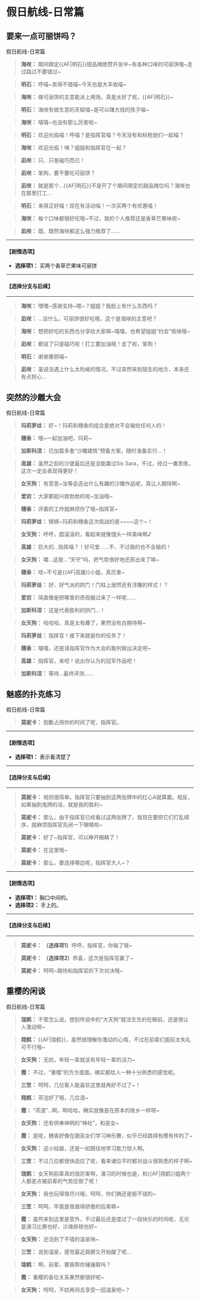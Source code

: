 # 假日航线-日常篇

## 要来一点可丽饼吗？

假日航线-日常篇

> **海咲：**
> 期间限定{{AF|明石}}甜品摊绝赞开张中~有各种口味的可丽饼哦~走过路过不要错过~

> **明石：**
> 呼喵~卖得不错喵~今天也是大丰收喵~

> **海咲：**
> 做可丽饼的主意能派上用场，真是太好了呢，{{AF|明石}}~

> **明石：**
> 海咲有做生意的天赋喵~是可以赚大钱的孩子喵~

> **海咲：**
> 嘻嘻~也没有那么厉害啦~

> **明石：**
> 欢迎光临喵！呼喵？是指挥官喵？今天没有和标枪她们一起喵？

> **海咲：**
> 欢迎光临！咦？姐姐和指挥官在一起？

> **凪咲：**
> 只、只是碰巧而已！

> **凪咲：**
> 笨狗，要不要吃可丽饼？

> **凪咲：**
> 就是那个…{{AF|明石}}不是开了个期间限定的甜品摊位吗？海咲也在那里打工…

> **明石：**
> 来得正好喵！现在有活动喵！一次买两个有优惠喵！

> **海咲：**
> 每个口味都很好吃哦~不过，我的个人推荐还是香草芒果味呢~

> **凪咲：**
> 既、既然海咲都这么强力推荐了……

---
#### **【剧情选项】**
*   **选择项1：** 买两个香草芒果味可丽饼

---
#### **【选择分支与后续】**
---

> **海咲：**
> 嘿嘿~感谢支持~嗯~？姐姐？我脸上有什么东西吗？

> **凪咲：**
> …没什么，可丽饼很好吃哦，这个是海咲的主意吧？

> **海咲：**
> 想把好吃的东西也分享给大家嘛~嘻嘻，也希望姐姐“约会”愉快哦~

> **凪咲：**
> 都说了只是碰巧啦！打工要加油哦！走了啦，笨狗！

> **明石：**
> 谢谢惠顾喵~

> **凪咲：**
> 虽说没遇上什么太险峻的情况，不过突然来到陌生的地方，本来还有点担心…

## 突然的沙雕大会

假日航线-日常篇

> **玛莉萝丝：**
> 好~！玛莉和穗香的组合是绝对不会输给任何人的！

> **穗香：**
> 哦~一起加油吧，玛莉~

> **加斯科涅：**
> 已加载多套“沙雕建筑”预备方案，随时准备实行…！

> **高雄：**
> 虽然之前的沙堡最后还是没能赢过Sis Sara，不过，经过一番苦练，这次一定会表现得更好！

> **女天狗：**
> 有意思~汝等会造出什么有趣的沙雕作品呢，真让人期待啊~

> **爱宕：**
> 大家都挺兴致勃勃的呢~加油哦~

> **穗香：**
> 评委的工作就麻烦你了哦~指挥官~

> **玛莉萝丝：**
> 锵锵~玛莉和穗香这次挑战的是<nowiki>~~~~</nowiki>这个~！

> **女天狗：**
> 呼呼，圆滚滚的，看起来就像馒头一样美味啊♪

> **高雄：**
> 巨大的…指挥喵？！好可爱……不、不过我的也不会输的！

> **女天狗：**
> 嚯…这是…“天守”吗，把气势很好地还原出来了嘛~

> **穗香：**
> 哇~不亏是{{AF|高雄}}小姐，真厉害~

> **玛莉萝丝：**
> 好、好气派的拱门！门柱上居然还有浮雕的样式！？

> **爱宕：**
> 简直像是把哪里的奇观搬过来了一样呢……

> **加斯科涅：**
> 这是代表胜利的拱门…！

> **女天狗：**
> 哈哈哈，真是太有趣了，果然没有白期待啊~

> **玛莉萝丝：**
> 指挥官！接下来就是你的任务了！

> **穗香：**
> 嘻嘻，还是请指挥官作为大会的裁判做出决定吧~

> **高雄：**
> 指挥官，来吧！说出你认为的冠军作品吧！

> **加斯科涅：**
> 等待…最终评测……

## 魅惑的扑克练习

假日航线-日常篇

> **莫妮卡：**
> 抱歉占用你的时间了呢，指挥官。

---
#### **【剧情选项】**
*   **选择项1：** 表示看清楚了

---
#### **【选择分支与后续】**
---

> **莫妮卡：**
> 规则很简单。指挥官只要抽到这两张牌中的红心A就算赢。相反，如果抽到鬼牌的话，就是我的胜利~

> **莫妮卡：**
> 那么，由于指挥官已经看过这两张牌了。我现在要把它们打乱顺序，就麻烦指挥官先闭一下眼睛啦~

> **莫妮卡：**
> 好了~指挥官，可以睁开眼睛了！

> **莫妮卡：**
> 在这里哦~

> **莫妮卡：**
> 那么，要选择哪边呢，指挥官大人~？

---
#### **【剧情选项】**
*   **选择项1：** 胸口中间的。
*   **选择项2：** 手上的。

---
#### **【选择分支与后续】**
---

> **莫妮卡：**
> <span style="color:black;">（选择项1）</span>呼呼，指挥官，你输了哦~

> **莫妮卡：**
> <span style="color:black;">（选择项2）</span>恭喜，这次是指挥官赢了~

> **莫妮卡：**
> 呵呵~期待和指挥官的下次对决哦~

## 重樱的闲谈

假日航线-日常篇

> **瑞鹤：**
> 不管怎么说，想到传说中的“大天狗”就活生生的在眼前，还是很让人激动啊~

> **翔鹤：**
> {{AF|瑞鹤}}，虽然很理解你激动的心情，不过在前辈们面前太失礼可不行哦~

> **女天狗：**
> 无妨，年轻一辈就该有年轻一辈的活力~

> **霞：**
> 不过，“重樱”的方方面面，确实都给人一种十分熟悉的感觉呢。

> **三笠：**
> 呵呵，几位客人能喜欢这里就再好不过了~！

> **翔鹤：**
> 茶泡好了哦，几位请~

> **霞：**
> “茶道”…啊，啊哈哈，确实就像是在原本的故乡一样呀~

> **女天狗：**
> 还有供奉神明的“神社”，和巫女~

> **霞：**
> 是呢，穗香好像在跟巫女们学习神乐舞，似乎已经跳得有模有样的了~

> **女天狗：**
> 这小姑娘，还是一如既往地学习能力惊人啊。

> **三笠：**
> 不过几位都很快适应了呢，看来诸位平时都对战斗很熟悉的样子啊~

> **瑞鹤：**
> 女天狗前辈真的很厉害啊，演习的时候也是，和{{AF|翔鹤}}姐两个人都差点被前辈的气势压倒了呢！

> **女天狗：**
> 我也玩得很尽兴哦，呵呵，你们俩还是挺不错的~

> **三笠：**
> 呵呵，毕竟是我值得骄傲的后辈嘛~

> **霞：**
> 虽然来到这里是意外，不过最后还是度过了一段快乐的时间呢，无论是演习比赛也好，沙滩排球也好~

> **女天狗：**
> 还泡到了不错的温泉呐~

> **三笠：**
> 说到温泉，感觉最近肩膀又开始酸了呢…

> **瑞鹤：**
> 啊，前辈，要我帮你锤锤肩吗？

> **霞：**
> 重樱的各位关系果然都很好呢~

> **女天狗：**
> 呵呵，不妨再同去享受一回温泉吧~？

